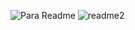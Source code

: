 ![Para Readme](https://user-images.githubusercontent.com/45084125/57195766-011dac00-6f1c-11e9-9e8e-47fa480a6421.png)
![readme2](https://user-images.githubusercontent.com/45084125/57195793-35916800-6f1c-11e9-9115-42f8f7d1e1a4.png)